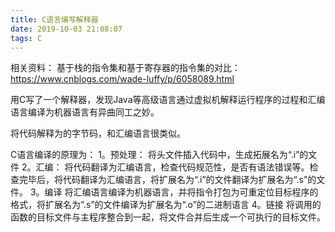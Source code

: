 ```yaml
---
title: C语言编写解释器
date: 2019-10-03 21:08:07
tags: C
---
```


相关资料：
基于栈的指令集和基于寄存器的指令集的对比：
https://www.cnblogs.com/wade-luffy/p/6058089.html

用C写了一个解释器，发现Java等高级语言通过虚拟机解释运行程序的过程和汇编语言编译为机器语言有异曲同工之妙。

将代码解释为的字节码，和汇编语言很类似。

C语言编译的原理为：
1。预处理：
	将头文件插入代码中，生成拓展名为“.i”的文件
2。汇编：
	将代码翻译为汇编语言，检查代码规范性，是否有语法错误等。检查完毕后，将代码翻译为汇编语言，将扩展名为“.i”的文件翻译为扩展名为“.s”的文件。
3。编译
	将汇编语言编译为机器语言，并将指令打包为可重定位目标程序的格式，将扩展名为“.s”的文件编译为扩展名为“.o”的二进制语言
4。链接
	将调用的函数的目标文件与主程序整合到一起，将文件合并后生成一个可执行的目标文件。
